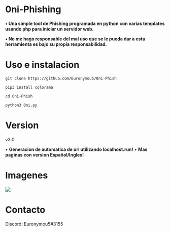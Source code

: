 # 0ni-Phishing
**• Una simple tool de Phishing programada en python con varias templates usando php para iniciar un servidor web.**

**• No me hago responsable del mal uso que se le pueda dar a esta herramienta es bajo su propia responsabilidad.**

# Uso e instalacion
```
git clone https://github.com/Euronymou5/0ni-Phish
```
```
pip3 install colorama
```
```
cd 0ni-Phish
```
```
python3 0ni.py
```
# Version
v3.0

• **Generacion de automatica de url utilizando localhost.run!**
• **Mas paginas con version Español/Ingles!**

# Imagenes
<img src="https://media.discordapp.net/attachments/995599976463859713/995600074996457503/imagen2.png?width=626&height=431">

# Contacto
Discord: Euronymou5#3155
